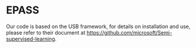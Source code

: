 # EPASS
Our code is based on the USB framework, for details on installation and use, please refer to their document at https://github.com/microsoft/Semi-supervised-learning.
